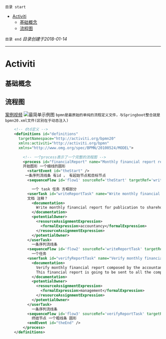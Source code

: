 `目录 start`
 
- [Activiti](#activiti)
    - [基础概念](#基础概念)
    - [流程图](#流程图)

`目录 end` *目录创建于2018-01-14*
****************************************

# Activiti

## 基础概念


## 流程图
[案例视频](http://www.jikexueyuan.com/course/1777_2.html?ss=1)
![最简单示例图](https://gitlab.com/Kuangcp/ImageRepo/raw/master/Tech/activiti/activiti-first.png)
`bpmn是最原始的单纯的流程定义文件，与Springboot整合就是bpmn20.xml文件(区别在于动态注入)`

```xml
	<!-- dtd定义 -->
    <definitions id="definitions"
      targetNamespace="http://activiti.org/bpmn20"
      xmlns:activiti="http://activiti.org/bpmn"
      xmlns="http://www.omg.org/spec/BPMN/20100524/MODEL">
	  
		<!-- 一个process表示了一个完整的流程图 -->
        <process id="financialReport" name="Monthly financial report reminder process">
		开始图形 一个细线的圆形
          <startEvent id="theStart" />
		 一条序列流线条 有id ， 有起始节点和目标节点
          <sequenceFlow id='flow1' sourceRef='theStart' targetRef='writeReportTask' />

			一个 task 任务 方框部分 
          <userTask id="writeReportTask" name="Write monthly financial report" >
		  文档 注释？
            <documentation>
              Write monthly financial report for publication to shareholders.
            </documentation>
            <potentialOwner>
              <resourceAssignmentExpression>
                <formalExpression>accountancy</formalExpression>
              </resourceAssignmentExpression>
            </potentialOwner>
          </userTask>
			一条序列流线条 
          <sequenceFlow id='flow2' sourceRef='writeReportTask' targetRef='verifyReportTask' />
			一个任务 
          <userTask id="verifyReportTask" name="Verify monthly financial report" >
            <documentation>
              Verify monthly financial report composed by the accountancy department.
              This financial report is going to be sent to all the company shareholders.
            </documentation>
            <potentialOwner>
              <resourceAssignmentExpression>
                <formalExpression>management</formalExpression>
              </resourceAssignmentExpression>
            </potentialOwner>
          </userTask>
			一条序列流线条
          <sequenceFlow id='flow3' sourceRef='verifyReportTask' targetRef='theEnd' />
		  	终结节点 一个粗线条 圆形
          <endEvent id="theEnd" />
        </process>
    </definitions>
```

